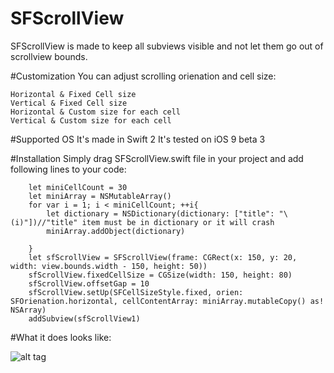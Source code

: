 # SFScrollView
SFScrollView is made to keep all subviews visible and not let them go out of scrollview bounds.



#Customization
You can adjust scrolling orienation and cell size:

    Horizontal & Fixed Cell size
    Vertical & Fixed Cell size
    Horizontal & Custom size for each cell
    Vertical & Custom size for each cell


#Supported OS
It's made in Swift 2
It's tested on iOS 9 beta 3

#Installation
Simply drag SFScrollView.swift file in your project and add following lines to your code:

        let miniCellCount = 30
        let miniArray = NSMutableArray()
        for var i = 1; i < miniCellCount; ++i{
            let dictionary = NSDictionary(dictionary: ["title": "\(i)"])//"title" item must be in dictionary or it will crash
            miniArray.addObject(dictionary)
            
        }
        let sfScrollView = SFScrollView(frame: CGRect(x: 150, y: 20, width: view.bounds.width - 150, height: 50))
        sfScrollView.fixedCellSize = CGSize(width: 150, height: 80)
        sfScrollView.offsetGap = 10
        sfScrollView.setUp(SFCellSizeStyle.fixed, orien: SFOrienation.horizontal, cellContentArray: miniArray.mutableCopy() as! NSArray)
        addSubview(sfScrollView1)

#What it does looks like:

![alt tag](https://github.com/nealCeffrey/SFScrollView/blob/master/SFScrollView.gif)
